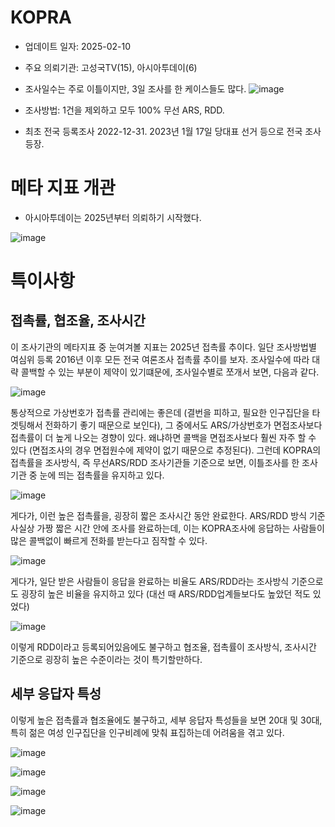 # KOPRA

* 업데이트 일자: 2025-02-10
* 주요 의뢰기관: 고성국TV(15), 아시아투데이(6)
* 조사일수는 주로 이틀이지만, 3일 조사를 한 케이스들도 많다.
![image](https://github.com/user-attachments/assets/867b9a80-cc62-4adc-b213-3f84942cfc9f)

* 조사방법: 1건을 제외하고 모두 100% 무선 ARS, RDD.
* 최초 전국 등록조사 2022-12-31. 2023년 1월 17일 당대표 선거 등으로 전국 조사 등장.

# 메타 지표 개관

* 아시아투데이는 2025년부터 의뢰하기 시작했다.

![image](https://github.com/user-attachments/assets/05d24ad5-a6ec-430e-9d37-b0c7c098db56)

# 특이사항

## 접촉률, 협조율, 조사시간

이 조사기관의 메타지표 중 눈여겨볼 지표는 2025년 접촉률 추이다. 일단 조사방법별 여심위 등록 2016년 이후 모든 전국 여론조사 접촉률 추이를 보자. 조사일수에 따라 대략 콜백할 수 있는 부분이 제약이 있기떄문에, 조사일수별로 쪼개서 보면, 다음과 같다.

![image](https://github.com/user-attachments/assets/af99c95d-5af8-4193-b407-963dd780ace2)

통상적으로 가상번호가 접촉률 관리에는 좋은데 (결번을 피하고, 필요한 인구집단을 타겟팅해서 전화하기 좋기 때문으로 보인다), 그 중에서도 ARS/가상번호가 면접조사보다 접촉률이 더 높게 나오는 경향이 있다. 왜냐하면 콜백을 면접조사보다 훨씬 자주 할 수 있다 (면접조사의 경우 면접원수에 제약이 없기 때문으로 추정된다). 
그런데 KOPRA의 접촉률을 조사방식, 즉 무선ARS/RDD 조사기관들 기준으로 보면, 이틀조사를 한 조사기관 중 눈에 띄는 접촉률을 유지하고 있다.

![image](https://github.com/user-attachments/assets/e1f1be74-5354-4cf8-9f9a-a93efdcce4bd)

게다가, 이런 높은 접촉률을, 굉장히 짧은 조사시간 동안 완료한다. ARS/RDD 방식 기준 사실상 가짱 짧은 시간 안에 조사를 완료하는데, 이는 KOPRA조사에 응답하는 사람들이 많은 콜백없이 빠르게 전화를 받는다고 짐작할 수 있다.

![image](https://github.com/user-attachments/assets/17ac0f71-fdd4-448c-a9c8-b84e5211c87c)

게다가, 일단 받은 사람들이 응답을 완료하는 비율도 ARS/RDD라는 조사방식 기준으로도 굉장히 높은 비율을 유지하고 있다 (대선 때 ARS/RDD업계들보다도 높았던 적도 있었다)

![image](https://github.com/user-attachments/assets/9e0d1e75-9c20-4d6e-9072-ba08934e90b0)

이렇게 RDD이라고 등록되어있음에도 불구하고 협조율, 접촉률이 조사방식, 조사시간 기준으로 굉장히 높은 수준이라는 것이 특기할만하다.

## 세부 응답자 특성

이렇게 높은 접촉률과 협조율에도 불구하고, 세부 응답자 특성들을 보면 20대 및 30대, 특히 젊은 여성 인구집단을 인구비례에 맞춰 표집하는데 어려움을 겪고 있다.

![image](https://github.com/user-attachments/assets/21b87ec1-f76f-4e14-81f3-42f5a568903e)

![image](https://github.com/user-attachments/assets/2940080e-4e1f-4781-a592-e419fabdfb86)

![image](https://github.com/user-attachments/assets/d17b4f6e-685c-40ce-a38f-387b0a8994c1)

![image](https://github.com/user-attachments/assets/b7911977-0935-46ac-91ac-c87a4f62104a)

